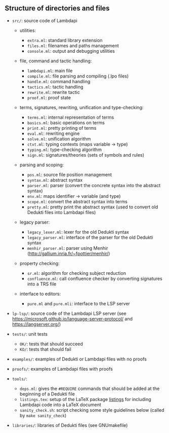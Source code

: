 Structure of directories and files
----------------------------------

 * `src/`: source code of Lambdapi

   + utilities:
   
     - `extra.ml`: standard library extension
     - `files.ml`: filenames and paths management
     - `console.ml`: output and debugging utilities

   + file, command and tactic handling:
   
     - `lambdapi.ml`: main file
     - `compile.ml`: file parsing and compiling (.lpo files)
     - `handle.ml`: command handling
     - `tactics.ml`: tactic handling
     - `rewrite.ml`: rewrite tactic
     - `proof.ml`: proof state

   + terms, signatures, rewriting, unification and type-checking:
   
     - `terms.ml`: internal representation of terms
     - `basics.ml`: basic operations on terms
     - `print.ml`: pretty printing of terms
     - `eval.ml`: rewriting engine
     - `solve.ml`: unification algorithm
     - `ctxt.ml`: typing contexts (maps variable -> type)
     - `typing.ml`: type-checking algorithm
     - `sign.ml`: signatures/theories (sets of symbols and rules)

   + parsing and scoping:
   
     - `pos.ml`: source file position management
     - `syntax.ml`: abstract syntax
     - `parser.ml`: parser (convert the concrete syntax into the abstract syntax)
     - `env.ml`: maps identifier -> variable (and type)
     - `scope.ml`: convert the abstract syntax into terms
     - `pretty.ml`: pretty print the abstract syntax (used to convert old Dedukti files into Lambdapi files)

   + legacy parser:
   
     - `legacy_lexer.ml`: lexer for the old Dedukti syntax
     - `legacy_parser.ml`: interface of the parser for the old Dedukti syntax
     - `menhir_parser.ml`: parser using Menhir (http://gallium.inria.fr/~fpottier/menhir/)

   + property checking:
   
     - `sr.ml`: algorithm for checking subject reduction
     - `confluence.ml`: call confluence checker by converting signatures into a TRS file

   + interface to editors:
   
     - `pure.ml` and `pure.mli`: interface to the LSP server

 * `lp-lsp/`: source code of the Lambdapi LSP server (see https://microsoft.github.io/language-server-protocol/ and https://langserver.org/)

 * `tests/`: unit tests
   - `OK/`: tests that should succeed
   - `KO/`: tests that should fail

 * `examples/`: examples of Dedukti or Lambdapi files with no proofs

 * `proofs/`: examples of Lambdapi files with proofs

 * `tools/`:
   - `deps.ml`: gives the `#REQUIRE` commands that should be added at the beginning of a Dedukti file
   - `listings.tex`: setup of the LaTeX package [listings](https://www.ctan.org/pkg/listings) for including Lambdapi code into a LaTeX document
   - `sanity_check.sh`: script checking some style guidelines below (called by `make sanity_check`)

 * `libraries/`: libraries of Dedukti files (see GNUmakefile)


